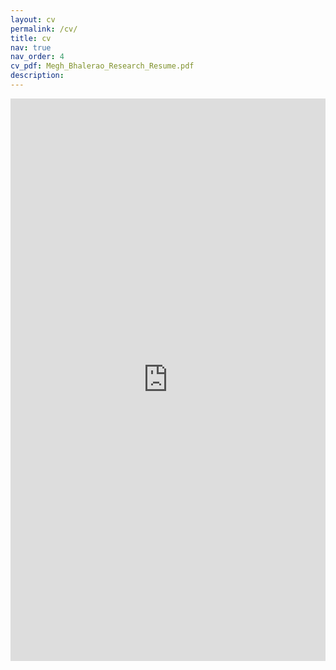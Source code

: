 ```yaml
---
layout: cv
permalink: /cv/
title: cv
nav: true
nav_order: 4
cv_pdf: Megh_Bhalerao_Research_Resume.pdf
description: 
---
```

<iframe width='100%' height='900px' frameborder='0' scrolling='yes' class='embed-responsive-item' src='https://meghbhalerao.github.io/assets/pdf/Megh_Bhalerao_Research_Resume.pdf' allowfullscreen></iframe>